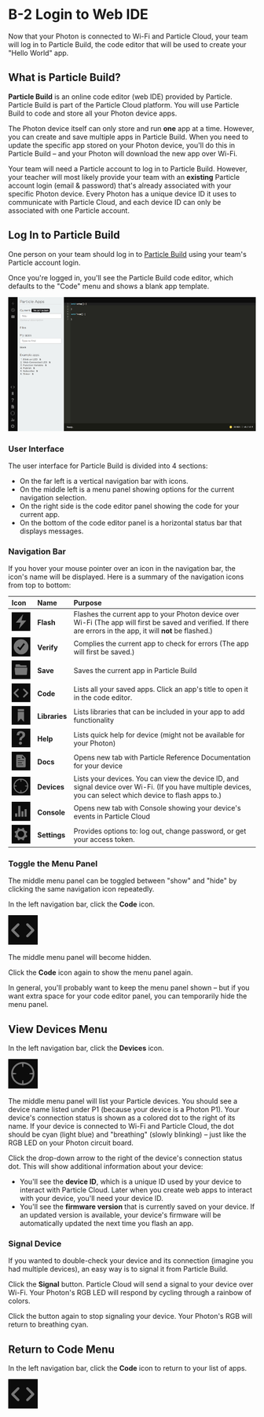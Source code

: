 # B-2 Login to Web IDE

Now that your Photon is connected to Wi-Fi and Particle Cloud, your team will log in to Particle Build, the code editor that will be used to create your "Hello World" app.

## What is Particle Build?

**Particle Build** is an online code editor \(web IDE\) provided by Particle.  Particle Build is part of the Particle Cloud platform. You will use Particle Build to code and store all your Photon device apps.

The Photon device itself can only store and run **one** app at a time. However, you can create and save multiple apps in Particle Build. When you need to update the specific app stored on your Photon device, you'll do this in Particle Build – and your Photon will download the new app over Wi-Fi.

Your team will need a Particle account to log in to Particle Build.  However, your teacher will most likely provide your team with an **existing** Particle account login \(email & password\) that's already associated with your specific Photon device. Every Photon has a unique device ID it uses to communicate with Particle Cloud, and each device ID can only be associated with one Particle account.

## Log In to Particle Build

One person on your team should log in to [Particle Build](https://build.particle.io/) using your team's Particle account login.

Once you're logged in, you'll see the Particle Build code editor, which defaults to the "Code" menu and shows a blank app template.

![Particle Build User Interface](../../.gitbook/assets/particle-build-ui.png)

### User Interface

The user interface for Particle Build is divided into 4 sections:

* On the far left is a vertical navigation bar with icons.
* On the middle left is a menu panel showing options for the current navigation selection.
* On the right side is the code editor panel showing the code for your current app.
* On the bottom of the code editor panel is a horizontal status bar that displays messages.

### Navigation Bar

If you hover your mouse pointer over an icon in the navigation bar, the icon's name will be displayed. Here is a summary of the navigation icons from top to bottom:

| Icon | Name | Purpose |
| :--- | :--- | :--- |
| ![](../../.gitbook/assets/pb-flash-icon.png)  | **Flash** | Flashes the current app to your Photon device over Wi-Fi \(The app will first be saved and verified. If there are errors in the app, it will **not** be flashed.\) |
| ![](../../.gitbook/assets/pb-verify-icon.png)  |  **Verify** | Complies the current app to check for errors \(The app will first be saved.\) |
| ![](../../.gitbook/assets/pb-save-icon.png)  | **Save** | Saves the current app in Particle Build |
| ![](../../.gitbook/assets/pb-code-icon.png)  | **Code** | Lists all your saved apps. Click an app's title to open it in the code editor. |
| ![](../../.gitbook/assets/pb-library-icon.png)  | **Libraries** | Lists libraries that can be included in your app to add functionality |
| ![](../../.gitbook/assets/pb-help-icon.png)  | **Help** | Lists quick help for device \(might not be available for your Photon\) |
| ![](../../.gitbook/assets/pb-docs-icon.png)  | **Docs** | Opens new tab with Particle Reference Documentation for your device |
| ![](../../.gitbook/assets/pb-devices-icon.png)  | **Devices** | Lists your devices. You can view the device ID, and signal device over Wi-Fi. \(If you have multiple devices, you can select which device to flash apps to.\) |
| ![](../../.gitbook/assets/pb-console-icon.png)  | **Console** | Opens new tab with Console showing your device's events in Particle Cloud |
| ![](../../.gitbook/assets/pb-settings-icon.png)  | **Settings** | Provides options to:  log out, change password, or get your access token. |

### Toggle the Menu Panel

The middle menu panel can be toggled between "show" and "hide" by clicking the same navigation icon repeatedly.

In the left navigation bar, click the **Code** icon.

![Code Icon](../../.gitbook/assets/pb-code-icon.png)

The middle menu panel will become hidden.

Click the **Code** icon again to show the menu panel again.

In general, you'll probably want to keep the menu panel shown – but if you want extra space for your code editor panel, you can temporarily hide the menu panel.

## View Devices Menu

In the left navigation bar, click the **Devices** icon.

![Devices Icon](../../.gitbook/assets/pb-devices-icon.png)

The middle menu panel will list your Particle devices. You should see a device name listed under P1 \(because your device is a Photon P1\). Your device's connection status is shown as a colored dot to the right of its name.  If your device is connected to Wi-Fi and Particle Cloud, the dot should be cyan \(light blue\) and "breathing" \(slowly blinking\) – just like the RGB LED on your Photon circuit board.

Click the drop-down arrow to the right of the device's connection status dot. This will show additional information about your device:

* You'll see the **device ID**, which is a unique ID used by your device to interact with Particle Cloud. Later when you create web apps to interact with your device, you'll need your device ID.
* You'll see the **firmware version** that is currently saved on your device. If an updated version is available, your device's firmware will be automatically updated the next time you flash an app.

### Signal Device

If you wanted to double-check your device and its connection \(imagine you had multiple devices\), an easy way is to signal it from Particle Build.

Click the **Signal** button. Particle Cloud will send a signal to your device over Wi-Fi. Your Photon's RGB LED will respond by cycling through a rainbow of colors.

Click the button again to stop signaling your device. Your Photon's RGB will return to breathing cyan.

## Return to Code Menu

In the left navigation bar, click the **Code** icon to return to your list of apps.

![Code Icon](../../.gitbook/assets/pb-code-icon.png)

